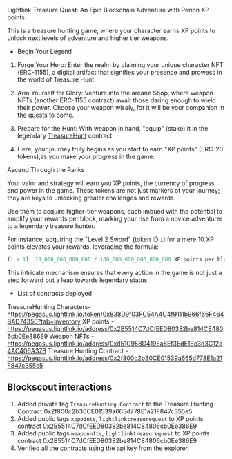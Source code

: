 Lightlink Treasure Quest: An Epic Blockchain Adventure with Perion XP points

This is a treasure hunting game, where your character earns XP points to unlock next levels of adventure and higher tier weapons.

- Begin Your Legend

1. Forge Your Hero: Enter the realm by claiming your unique character NFT (ERC-1155), a digital artifact that signifies your presence and prowess in the world of Treasure Hunt.

2. Arm Yourself for Glory: Venture into the arcane Shop, where weapon NFTs (another ERC-1155 contract) await those daring enough to wield their power. 
Choose your weapon wisely, for it will be your companion in the quests to come.

3. Prepare for the Hunt: With weapon in hand, "equip" (stake) it in the legendary [TreasureHunt](./contracts/contracts/TreasureHunt.sol) contract. 

4. Here, your journey truly begins as you start to earn "XP points" (ERC-20 tokens),as you make your progress in the game.

Ascend Through the Ranks

Your valor and strategy will earn you XP points, the currency of progress and power in the game. These tokens are not just markers of your journey; they are keys to unlocking greater challenges and rewards. 

Use them to acquire higher-tier weapons, each imbued with the potential to amplify your rewards per block, marking your rise from a novice adventurer to a legendary treasure hunter.

For instance, acquiring the "Level 2 Sword" (token ID `1`) for a mere 10 XP points elevates your rewards, leveraging the formula:

```js
(1 + 1)  10_000_000_000_000 / 100_000_000_000_000_000 XP points per block.
```

This intricate mechanism ensures that every action in the game is not just a step forward but a leap towards legendary status.

- List of contracts deployed

TreasureHunting Characters- https://pegasus.lightlink.io/token/0x838D9f03FC54A4C4f9111b966f66F464BAD74356?tab=inventory
XP points - https://pegasus.lightlink.io/address/0x2B5514C7dCfEED80382be814C84806cb0Ee386E9
Weapon NFTs - https://pegasus.lightlink.io/address/0xd51C958D419Ea8Ef3EdE1Ec3d3C12d4AC406A37B
Treasure Hunting Contract - https://pegasus.lightlink.io/address/0x2f800c2b30CE01539a665d778E1a21F847c355e5

## Blockscout interactions

1. Added private tag `TreasureHunting Contract` to  the Treasure Hunting Contract 0x2f800c2b30CE01539a665d778E1a21F847c355e5
2. Added public tags `xppoints`, `lightlinktreasurequest` to XP points contract  0x2B5514C7dCfEED80382be814C84806cb0Ee386E9
3. Added public tags `weaponnfts`, `lightlinktreasurequest` to XP points contract  0x2B5514C7dCfEED80382be814C84806cb0Ee386E9
4. Verified all the contracts using the api key from the explorer.